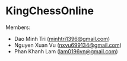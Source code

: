 # KingChessOnline

Members:
- Dao Minh Tri (minhtri1396@gmail.com)
- Nguyen Xuan Vu (nxvu699134@gmail.com)
- Phan Khanh Lam (lam0196vn@gmail.com)
